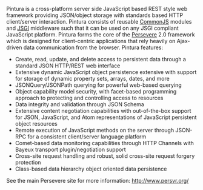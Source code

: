 Pintura is a cross-platform server side JavaScript based REST style web framework providing JSON/object storage with standards based HTTP client/server interaction. Pintura consists of reusable [CommonJS](http://wiki.commonjs.org/) modules and [JSGI](http://jackjs.org/jsgi-spec.html) middleware such that it can be used on any JSGI compliant JavaScript platform. Pintura forms the core of the [Persevere](http://www.persvr.org/) 2.0 framework which is designed for client-centric applications that rely heavily on Ajax-driven data communication from the browser. Pintura features:

* Create, read, update, and delete access to persistent data through a standard JSON HTTP/REST web interface
* Extensive dynamic JavaScript object persistence extensive with support for storage of dynamic property sets, arrays, dates, and more
* JSONQuery/JSONPath querying for powerful web-based querying
* Object capability model security, with facet-based programming approach to protecting and controlling access to resources
* Data integrity and validation through JSON Schema
* Extensive content negotiation capabilities with out-of-the-box support for JSON, JavaScript, and Atom representations of JavaScript persistent object resources
* Remote execution of JavaScript methods on the server through JSON-RPC for a consistent client/server language platform
* Comet-based data monitoring capabilities through HTTP Channels with Bayeux transport plugin/negotiation support
* Cross-site request handling and robust, solid cross-site request forgery protection
* Class-based data hierarchy object oriented data persistence

See the main Persevere site for more information:
http://www.persvr.org/